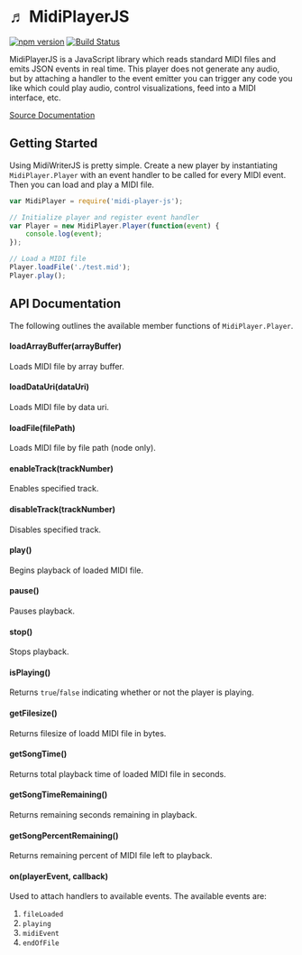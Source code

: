 # &#9836; MidiPlayerJS
[![npm version](https://badge.fury.io/js/midi-player-js.svg)](https://badge.fury.io/js/midi-player-js)
[![Build Status](https://travis-ci.org/grimmdude/MidiPlayerJS.svg?branch=master)](https://travis-ci.org/grimmdude/MidiPlayerJS)

MidiPlayerJS is a JavaScript library which reads standard MIDI files and emits JSON events in real time.  This player does not generate any audio, but by attaching a handler to the event emitter you can trigger any code you like which could play audio, control visualizations, feed into a MIDI interface, etc.

[Source Documentation](http://grimmdude.com/MidiPlayerJS/docs/)

## Getting Started
Using MidiWriterJS is pretty simple.  Create a new player by instantiating `MidiPlayer.Player` with an event handler to be called for every MIDI event.  Then you can load and play a MIDI file.
```javascript
var MidiPlayer = require('midi-player-js');

// Initialize player and register event handler
var Player = new MidiPlayer.Player(function(event) {
	console.log(event);
});

// Load a MIDI file
Player.loadFile('./test.mid');
Player.play();
```
## API Documentation
The following outlines the available member functions of `MidiPlayer.Player`.
#### loadArrayBuffer(arrayBuffer)
Loads MIDI file by array buffer.

#### loadDataUri(dataUri)
Loads MIDI file by data uri.

#### loadFile(filePath)
Loads MIDI file by file path (node only).

#### enableTrack(trackNumber)
Enables specified track.

#### disableTrack(trackNumber)
Disables specified track.

#### play()
Begins playback of loaded MIDI file.

#### pause()
Pauses playback.

#### stop()
Stops playback.

#### isPlaying()
Returns `true`/`false` indicating whether or not the player is playing.

#### getFilesize()
Returns filesize of loadd MIDI file in bytes.

#### getSongTime()
Returns total playback time of loaded MIDI file in seconds.

#### getSongTimeRemaining()
Returns remaining seconds remaining in playback.

#### getSongPercentRemaining()
Returns remaining percent of MIDI file left to playback.

#### on(playerEvent, callback)
Used to attach handlers to available events.  The available events are:
1. `fileLoaded`
2. `playing`
3. `midiEvent`
4. `endOfFile`


